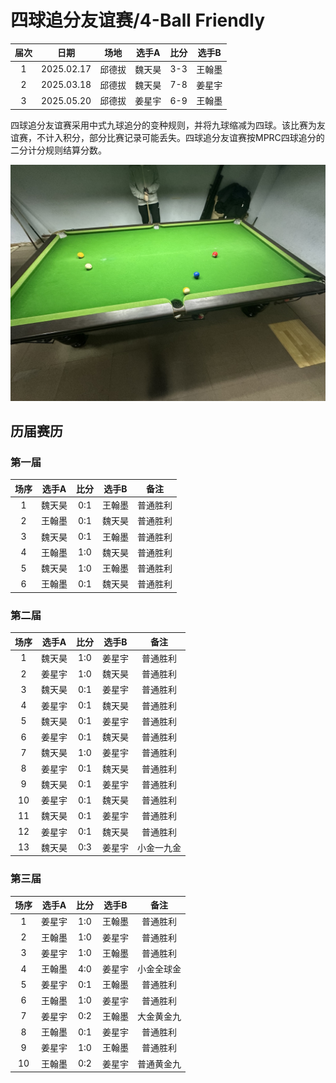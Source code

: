 # 四球追分友谊赛/4-Ball Friendly

| 届次 | 日期        | 场地   | 选手A  | 比分 | 选手B |
| :--: | :--------: | :----: | :---: | :-: | :----: |
| 1    | 2025.02.17 | 邱德拔 | 魏天昊 | 3-3 | 王翰墨 |
| 2    | 2025.03.18 | 邱德拔 | 魏天昊 | 7-8 | 姜星宇 |
| 3    | 2025.05.20 | 邱德拔 | 姜星宇 | 6-9 | 王翰墨 |

四球追分友谊赛采用中式九球追分的变种规则，并将九球缩减为四球。该比赛为友谊赛，不计入积分，部分比赛记录可能丢失。四球追分友谊赛按MPRC四球追分的二分计分规则结算分数。

![](./img/4-ball_friendly.jpg)


## 历届赛历

### 第一届

| 场序 | 选手A  | 比分 | 选手B  | 备注    |
| :--: | :----: | :-: | :----: | :----: |
| 1    | 魏天昊 | 0:1 | 王翰墨 | 普通胜利 |
| 2    | 王翰墨 | 0:1 | 魏天昊 | 普通胜利 |
| 3    | 魏天昊 | 0:1 | 王翰墨 | 普通胜利 |
| 4    | 王翰墨 | 1:0 | 魏天昊 | 普通胜利 |
| 5    | 魏天昊 | 1:0 | 王翰墨 | 普通胜利 |
| 6    | 王翰墨 | 0:1 | 魏天昊 | 普通胜利 |

### 第二届

| 场序 | 选手A  | 比分 | 选手B  | 备注      |
| :--: | :----: | :-: | :----: | :------: |
| 1    | 魏天昊 | 1:0 | 姜星宇 | 普通胜利   |
| 2    | 姜星宇 | 1:0 | 魏天昊 | 普通胜利   |
| 3    | 魏天昊 | 0:1 | 姜星宇 | 普通胜利   |
| 4    | 姜星宇 | 0:1 | 魏天昊 | 普通胜利   |
| 5    | 魏天昊 | 0:1 | 姜星宇 | 普通胜利   |
| 6    | 姜星宇 | 0:1 | 魏天昊 | 普通胜利   |
| 7    | 魏天昊 | 1:0 | 姜星宇 | 普通胜利   |
| 8    | 姜星宇 | 0:1 | 魏天昊 | 普通胜利   |
| 9    | 魏天昊 | 0:1 | 姜星宇 | 普通胜利   |
| 10   | 姜星宇 | 0:1 | 魏天昊 | 普通胜利   |
| 11   | 魏天昊 | 0:1 | 姜星宇 | 普通胜利   |
| 12   | 姜星宇 | 0:1 | 魏天昊 | 普通胜利   |
| 13   | 魏天昊 | 0:3 | 姜星宇 | 小金一九金 |

### 第三届

| 场序 | 选手A  | 比分 | 选手B  | 备注      |
| :--: | :----: | :-: | :----: | :------: |
| 1    | 姜星宇 | 1:0 | 王翰墨 | 普通胜利   |
| 2    | 王翰墨 | 1:0 | 姜星宇 | 普通胜利   |
| 3    | 姜星宇 | 1:0 | 王翰墨 | 普通胜利   |
| 4    | 王翰墨 | 4:0 | 姜星宇 | 小金全球金 |
| 5    | 姜星宇 | 0:1 | 王翰墨 | 普通胜利   |
| 6    | 王翰墨 | 1:0 | 姜星宇 | 普通胜利   |
| 7    | 姜星宇 | 0:2 | 王翰墨 | 大金黄金九 |
| 8    | 王翰墨 | 0:1 | 姜星宇 | 普通胜利   |
| 9    | 姜星宇 | 1:0 | 王翰墨 | 普通胜利   |
| 10   | 王翰墨 | 0:2 | 姜星宇 | 普通黄金九 |